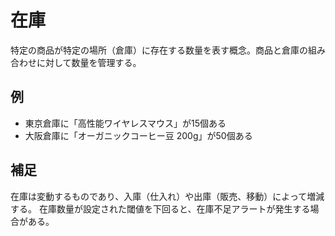 # 在庫

特定の商品が特定の場所（倉庫）に存在する数量を表す概念。商品と倉庫の組み合わせに対して数量を管理する。

## 例

- 東京倉庫に「高性能ワイヤレスマウス」が15個ある
- 大阪倉庫に「オーガニックコーヒー豆 200g」が50個ある

## 補足

在庫は変動するものであり、入庫（仕入れ）や出庫（販売、移動）によって増減する。
在庫数量が設定された閾値を下回ると、在庫不足アラートが発生する場合がある。
